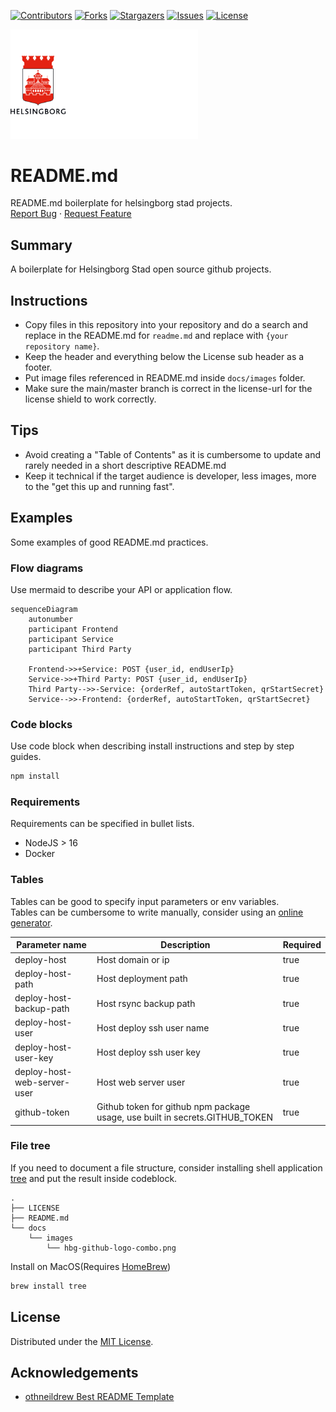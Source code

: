 <!-- SHIELDS -->
[![Contributors][contributors-shield]][contributors-url]
[![Forks][forks-shield]][forks-url]
[![Stargazers][stars-shield]][stars-url]
[![Issues][issues-shield]][issues-url]
[![License][license-shield]][license-url]

<p>
  <a href="https://github.com/helsingborg-stad/readme.md">
    <img src="docs/images/hbg-github-logo-combo.png" alt="Logo" width="300">
  </a>
</p>
<h1>README.md</h1>
<p>
  README.md boilerplate for helsingborg stad projects.
  <br />
  <a href="https://github.com/helsingborg-stad/readme.md/issues">Report Bug</a>
  ·
  <a href="https://github.com/helsingborg-stad/readme.md/issues">Request Feature</a>
</p>


## Summary
A boilerplate for Helsingborg Stad open source github projects.


## Instructions
- Copy files in this repository into your repository and do a search and replace in the README.md for `readme.md` and replace with `{your repository name}`.
- Keep the header and everything below the License sub header as a footer.
- Put image files referenced in README.md inside `docs/images` folder.
- Make sure the main/master branch is correct in the license-url for the license shield to work correctly.


## Tips
- Avoid creating a "Table of Contents" as it is cumbersome to update and rarely needed in a short descriptive README.md
- Keep it technical if the target audience is developer, less images, more to the "get this up and running fast".


## Examples 
Some examples of good README.md practices.


### Flow diagrams
Use mermaid to describe your API or application flow.
```mermaid
sequenceDiagram
    autonumber
    participant Frontend
    participant Service
    participant Third Party

    Frontend->>+Service: POST {user_id, endUserIp}
    Service->>+Third Party: POST {user_id, endUserIp}
    Third Party-->>-Service: {orderRef, autoStartToken, qrStartSecret}
    Service-->>-Frontend: {orderRef, autoStartToken, qrStartSecret}
```


### Code blocks
Use code block when describing install instructions and step by step guides.
```bash
npm install
```

### Requirements
Requirements can be specified in bullet lists.

- NodeJS > 16
- Docker


### Tables
Tables can be good to specify input parameters or env variables.  
Tables can be cumbersome to write manually, consider using an [online generator](https://www.tablesgenerator.com/markdown_tables).

| Parameter name              | Description                                                                  | Required |
|-----------------------------|------------------------------------------------------------------------------|----------|
| deploy-host                 | Host domain or ip                                                            | true     |
| deploy-host-path            | Host deployment path                                                         | true     |
| deploy-host-backup-path     | Host rsync backup path                                                       | true     |
| deploy-host-user            | Host deploy ssh user name                                                    | true     |
| deploy-host-user-key        | Host deploy ssh user key                                                     | true     |
| deploy-host-web-server-user | Host web server user                                                         | true     |
| github-token                | Github token for github npm package usage, use built in secrets.GITHUB_TOKEN | true     |

### File tree
If you need to document a file structure, consider installing shell application [tree](http://mama.indstate.edu/users/ice/tree/) and put the result inside codeblock.

```
.
├── LICENSE
├── README.md
└── docs
    └── images
        └── hbg-github-logo-combo.png
```
Install on MacOS(Requires [HomeBrew](https://docs.brew.sh/Installation))

```bash
brew install tree
```


## License
Distributed under the [MIT License][license-url].


## Acknowledgements
- [othneildrew Best README Template](https://github.com/othneildrew/Best-README-Template)


<!-- MARKDOWN LINKS & IMAGES -->
<!-- https://www.markdownguide.org/basic-syntax/#reference-style-links -->
[contributors-shield]: https://img.shields.io/github/contributors/helsingborg-stad/readme.md.svg?style=flat-square
[contributors-url]: https://github.com/helsingborg-stad/readme.md/graphs/contributors
[forks-shield]: https://img.shields.io/github/forks/helsingborg-stad/readme.md.svg?style=flat-square
[forks-url]: https://github.com/helsingborg-stad/readme.md/network/members
[stars-shield]: https://img.shields.io/github/stars/helsingborg-stad/readme.md.svg?style=flat-square
[stars-url]: https://github.com/helsingborg-stad/readme.md/stargazers
[issues-shield]: https://img.shields.io/github/issues/helsingborg-stad/readme.md.svg?style=flat-square
[issues-url]: https://github.com/helsingborg-stad/readme.md/issues
[license-shield]: https://img.shields.io/github/license/helsingborg-stad/readme.md.svg?style=flat-square
[license-url]: https://raw.githubusercontent.com/helsingborg-stad/readme.md/main/LICENSE
